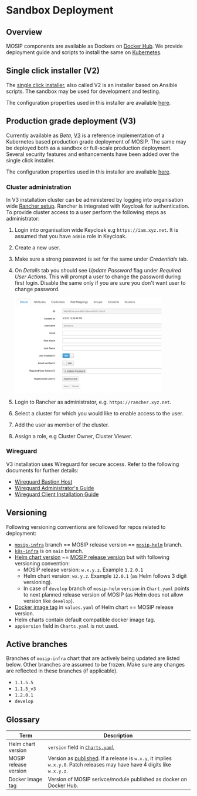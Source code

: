 # Sandbox Deployment

## Overview
MOSIP components are available as Dockers on [Docker Hub](). We provide deployment guide and scripts to install the same on [Kubernetes](https://kubernetes.io).

## Single click installer (V2)
The [single click installer](https://github.com/mosip/mosip-infra/tree/release-1.2.0/deployment/sandbox-v2), also called V2 is an installer based on Ansible scripts. The sandbox may be used for development and testing.

The configuration properties used in this installer are available [here](https://github.com/mosip/mosip-config/tree/release-1.2.0).

## Production grade deployment (V3) 
Currently available as _Beta_, [V3](https://github.com/mosip/mosip-infra/tree/develop/deployment/v3) is a reference implementation of a Kubernetes based production grade deployment of MOSIP. The same may be deployed both as a sandbox or full-scale production deployment. Several security features and enhancements have been added over the single click installer.

The configuration properties used in this installer are available [here](https://github.com/mosip/mosip-config/tree/develop3-v3).

### Cluster administration 
In V3 installation cluster can be administered by logging into organisation wide [Rancher setup](https://github.com/mosip/k8s-infra/tree/main/rancher). Rancher is integrated with Keycloak for authentication. To provide cluster access to a user perform the following steps as administrator:
1. Login into organisation wide Keycloak e.g `https://iam.xyz.net`.  It is assumed that you have `admin` role in Keycloak.
1. Create a new user. 
1. Make sure a strong password is set for the same under _Credentials_ tab.
1. On _Details_ tab you should see _Update Password_ flag under _Required User Actions_. This will prompt a user to change the password during first login.  Disable the same only if you are sure you don't want user to change password.

    <img src="_images/keycloak-user-create.png" width="400">

1. Login to Rancher as administrator, e.g. `https://rancher.xyz.net`.
1. Select a cluster for which you would like to enable access to the user.
1. Add the user as member of the cluster.
1. Assign a role, e.g Cluster Owner, Cluster Viewer.

### Wireguard 
V3 installation uses Wireguard for secure access. Refer to the following documents for further details:
* [Wireguard Bastion Host](https://github.com/mosip/mosip-infra/blob/develop/deployment/v3/docs/wireguard-bastion.md)
* [Wireguard Administrator's Guide](https://github.com/mosip/mosip-infra/blob/develop/deployment/v3/docs/wireguard-administrators-guide.md)
* [Wireguard Client Installation Guide](wireguard-client-installation-guide.md)

## Versioning 
Following versioning conventions are followed for repos related to deployment:
* [`mosip-infra`](https://github.com/mosip/mosip-infra) branch == MOSIP release version ==  [`mosip-helm`](https://github.com/mosip/mosip-helm) branch.
* [`k8s-infra`](https://github.com/mosip/k8s-infra) is on `main` branch.
* [Helm chart version](#glossary) ~= [MOSIP release version](#gloassary) but with following versioning convention:
    * MOSIP release version: `w.x.y.z`. Example `1.2.0.1`
    * Helm chart version: `wx.y.z`. Example `12.0.1` (as Helm follows 3 digit versioning).
    * In case of `develop` branch of `mosip-helm` `version` in `Chart.yaml` points to next planned release version of MOSIP (as Helm does not allow version like `develop`).
* [Docker image tag](#glossary) in `values.yaml` of Helm chart == MOSIP release version.
* Helm charts contain default compatible docker image tag.
* `appVersion` field in `Charts.yaml` is not used. 

## Active branches
Branches of `mosip-infra` chart that are actively being updated are listed below.  Other branches are assumed to be frozen. Make sure any changes are reflected in these branches (if applicable).
* `1.1.5.5`
* `1.1.5_v3`
* `1.2.0.1`
* `develop`

## Glossary
|Term|Description|
|---|---|
|Helm chart version|`version` field in [`Charts.yaml`](https://github.com/mosip/mosip-helm/blob/1.2.0/charts/artifactory/Chart.yaml)|
|MOSIP release version| Version as [published](releases.md). If a release is `w.x.y`, it implies `w.x.y.0`. Patch releases may have have 4 digits like `w.x.y.z`.|
|Docker image tag|Version of MOSIP serivce/module published as docker on Docker Hub.|

